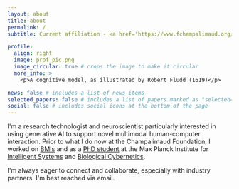 ```yaml
---
layout: about
title: about
permalink: /
subtitle: Current affiliation - <a href='https://www.fchampalimaud.org/champalimaud-research'>Champalimaud Foundation</a>.

profile:
  align: right
  image: prof_pic.png
  image_circular: true # crops the image to make it circular
  more_info: >
    <p>A cognitive model, as illustrated by Robert Fludd (1619)</p>

news: false # includes a list of news items
selected_papers: false # includes a list of papers marked as "selected={true}"
social: false # includes social icons at the bottom of the page
---
```


I'm a research technologist and neuroscientist particularly interested in using generative AI to support novel multimodal human-computer interaction. Prior to what I do now at the Champalimaud Foundation, I worked on [BMIs](https://www.kernel.com/) and as a [PhD student](https://www.researchgate.net/scientific-contributions/Eric-Lacosse-2142846982) at the Max Planck Institute for [Intelligent Systems](https://is.mpg.de/person/elacosse) and [Biological Cybernetics](https://www.kyb.tuebingen.mpg.de/person/114771/602940).


I'm always eager to connect and collaborate, especially with industry partners. I'm best reached via email.

